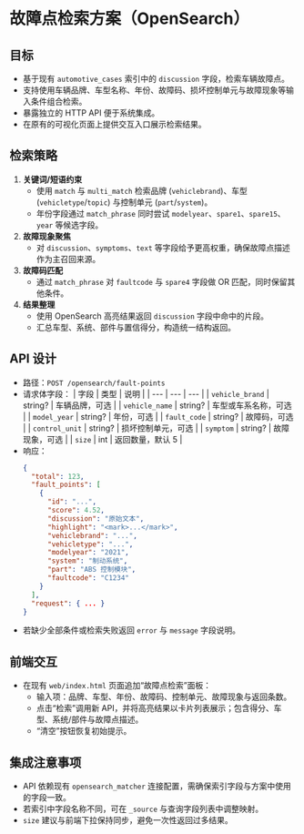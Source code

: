 # 故障点检索方案（OpenSearch）

## 目标
- 基于现有 `automotive_cases` 索引中的 `discussion` 字段，检索车辆故障点。
- 支持使用车辆品牌、车型名称、年份、故障码、损坏控制单元与故障现象等输入条件组合检索。
- 暴露独立的 HTTP API 便于系统集成。
- 在原有的可视化页面上提供交互入口展示检索结果。

## 检索策略
1. **关键词/短语约束**
   - 使用 `match` 与 `multi_match` 检索品牌 (`vehiclebrand`)、车型 (`vehicletype`/`topic`) 与控制单元 (`part`/`system`)。
   - 年份字段通过 `match_phrase` 同时尝试 `modelyear`、`spare1`、`spare15`、`year` 等候选字段。
2. **故障现象聚焦**
   - 对 `discussion`、`symptoms`、`text` 等字段给予更高权重，确保故障点描述作为主召回来源。
3. **故障码匹配**
   - 通过 `match_phrase` 对 `faultcode` 与 `spare4` 字段做 OR 匹配，同时保留其他条件。
4. **结果整理**
   - 使用 OpenSearch 高亮结果返回 `discussion` 字段中命中的片段。
   - 汇总车型、系统、部件与置信得分，构造统一结构返回。

## API 设计
- 路径：`POST /opensearch/fault-points`
- 请求体字段：
  | 字段 | 类型 | 说明 |
  | --- | --- | --- |
  | `vehicle_brand` | string? | 车辆品牌，可选 |
  | `vehicle_name` | string? | 车型或车系名称，可选 |
  | `model_year` | string? | 年份，可选 |
  | `fault_code` | string? | 故障码，可选 |
  | `control_unit` | string? | 损坏控制单元，可选 |
  | `symptom` | string? | 故障现象，可选 |
  | `size` | int | 返回数量，默认 5 |
- 响应：
  ```json
  {
    "total": 123,
    "fault_points": [
      {
        "id": "...",
        "score": 4.52,
        "discussion": "原始文本",
        "highlight": "<mark>...</mark>",
        "vehiclebrand": "...",
        "vehicletype": "...",
        "modelyear": "2021",
        "system": "制动系统",
        "part": "ABS 控制模块",
        "faultcode": "C1234"
      }
    ],
    "request": { ... }
  }
  ```
- 若缺少全部条件或检索失败返回 `error` 与 `message` 字段说明。

## 前端交互
- 在现有 `web/index.html` 页面追加“故障点检索”面板：
  - 输入项：品牌、车型、年份、故障码、控制单元、故障现象与返回条数。
  - 点击“检索”调用新 API，并将高亮结果以卡片列表展示；包含得分、车型、系统/部件与故障点描述。
  - “清空”按钮恢复初始提示。

## 集成注意事项
- API 依赖现有 `opensearch_matcher` 连接配置，需确保索引字段与方案中使用的字段一致。
- 若索引中字段名称不同，可在 `_source` 与查询字段列表中调整映射。
- `size` 建议与前端下拉保持同步，避免一次性返回过多结果。
